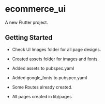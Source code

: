 # ecommerce_ui

A new Flutter project.

## Getting Started

- Check UI Images folder for all page designs.

- Created assets folder for images and fonts.

- Added assets to pubspec.yaml

- Added google_fonts to pubspec.yaml

- Some Routes already created.

- All pages created in lib/pages 






